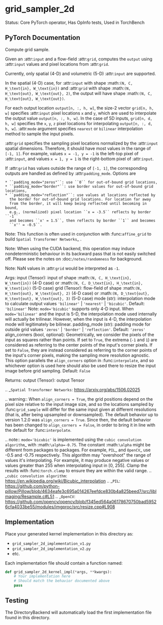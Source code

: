 # grid_sampler_2d

Status: Core PyTorch operator, Has OpInfo tests, Used in TorchBench

## PyTorch Documentation

Compute grid sample.

Given an :attr:`input` and a flow-field :attr:`grid`, computes the
``output`` using :attr:`input` values and pixel locations from :attr:`grid`.

Currently, only spatial (4-D) and volumetric (5-D) :attr:`input` are
supported.

In the spatial (4-D) case, for :attr:`input` with shape
:math:`(N, C, H_\text{in}, W_\text{in})` and :attr:`grid` with shape
:math:`(N, H_\text{out}, W_\text{out}, 2)`, the output will have shape
:math:`(N, C, H_\text{out}, W_\text{out})`.

For each output location ``output[n, :, h, w]``, the size-2 vector
``grid[n, h, w]`` specifies :attr:`input` pixel locations ``x`` and ``y``,
which are used to interpolate the output value ``output[n, :, h, w]``.
In the case of 5D inputs, ``grid[n, d, h, w]`` specifies the
``x``, ``y``, ``z`` pixel locations for interpolating
``output[n, :, d, h, w]``. :attr:`mode` argument specifies ``nearest`` or
``bilinear`` interpolation method to sample the input pixels.

:attr:`grid` specifies the sampling pixel locations normalized by the
:attr:`input` spatial dimensions. Therefore, it should have most values in
the range of ``[-1, 1]``. For example, values ``x = -1, y = -1`` is the
left-top pixel of :attr:`input`, and values  ``x = 1, y = 1`` is the
right-bottom pixel of :attr:`input`.

If :attr:`grid` has values outside the range of ``[-1, 1]``, the corresponding
outputs are handled as defined by :attr:`padding_mode`. Options are

    * ``padding_mode="zeros"``: use ``0`` for out-of-bound grid locations,
    * ``padding_mode="border"``: use border values for out-of-bound grid locations,
    * ``padding_mode="reflection"``: use values at locations reflected by
      the border for out-of-bound grid locations. For location far away
      from the border, it will keep being reflected until becoming in bound,
      e.g., (normalized) pixel location ``x = -3.5`` reflects by border ``-1``
      and becomes ``x' = 1.5``, then reflects by border ``1`` and becomes
      ``x'' = -0.5``.

Note:
    This function is often used in conjunction with :func:`affine_grid`
    to build `Spatial Transformer Networks`_ .

Note:
    When using the CUDA backend, this operation may induce nondeterministic
    behaviour in its backward pass that is not easily switched off.
    Please see the notes on :doc:`/notes/randomness` for background.

Note:
    NaN values in :attr:`grid` would be interpreted as ``-1``.

Args:
    input (Tensor): input of shape :math:`(N, C, H_\text{in}, W_\text{in})` (4-D case)
                    or :math:`(N, C, D_\text{in}, H_\text{in}, W_\text{in})` (5-D case)
    grid (Tensor): flow-field of shape :math:`(N, H_\text{out}, W_\text{out}, 2)` (4-D case)
                   or :math:`(N, D_\text{out}, H_\text{out}, W_\text{out}, 3)` (5-D case)
    mode (str): interpolation mode to calculate output values
        ``'bilinear'`` | ``'nearest'`` | ``'bicubic'``. Default: ``'bilinear'``
        Note: ``mode='bicubic'`` supports only 4-D input.
        When ``mode='bilinear'`` and the input is 5-D, the interpolation mode
        used internally will actually be trilinear. However, when the input is 4-D,
        the interpolation mode will legitimately be bilinear.
    padding_mode (str): padding mode for outside grid values
        ``'zeros'`` | ``'border'`` | ``'reflection'``. Default: ``'zeros'``
    align_corners (bool, optional): Geometrically, we consider the pixels of the
        input  as squares rather than points.
        If set to ``True``, the extrema (``-1`` and ``1``) are considered as referring
        to the center points of the input's corner pixels. If set to ``False``, they
        are instead considered as referring to the corner points of the input's corner
        pixels, making the sampling more resolution agnostic.
        This option parallels the ``align_corners`` option in
        :func:`interpolate`, and so whichever option is used here
        should also be used there to resize the input image before grid sampling.
        Default: ``False``

Returns:
    output (Tensor): output Tensor

.. _`Spatial Transformer Networks`:
    https://arxiv.org/abs/1506.02025

.. warning::
    When ``align_corners = True``, the grid positions depend on the pixel
    size relative to the input image size, and so the locations sampled by
    :func:`grid_sample` will differ for the same input given at different
    resolutions (that is, after being upsampled or downsampled).
    The default behavior up to version 1.2.0 was ``align_corners = True``.
    Since then, the default behavior has been changed to ``align_corners = False``,
    in order to bring it in line with the default for :func:`interpolate`.

.. note::
    ``mode='bicubic'`` is implemented using the `cubic convolution algorithm`_ with :math:`\alpha=-0.75`.
    The constant :math:`\alpha` might be different from packages to packages.
    For example, `PIL`_ and `OpenCV`_ use -0.5 and -0.75 respectively.
    This algorithm may "overshoot" the range of values it's interpolating.
    For example, it may produce negative values or values greater than 255 when interpolating input in [0, 255].
    Clamp the results with :func:`torch.clamp` to ensure they are within the valid range.
.. _`cubic convolution algorithm`: https://en.wikipedia.org/wiki/Bicubic_interpolation
.. _`PIL`: https://github.com/python-pillow/Pillow/blob/4634eafe3c695a014267eefdce830b4a825beed7/src/libImaging/Resample.c#L51
.. _`OpenCV`: https://github.com/opencv/opencv/blob/f345ed564a06178670750bad59526cfa4033be55/modules/imgproc/src/resize.cpp#L908

## Implementation

Place your generated kernel implementation in this directory as:
- `grid_sampler_2d_implementation_v1.py`
- `grid_sampler_2d_implementation_v2.py`
- etc.

Each implementation file should contain a function named:
```python
def grid_sampler_2d_kernel_impl(*args, **kwargs):
    # Your implementation here
    # Should match the behavior documented above
    pass
```

## Testing

The DirectoryBackend will automatically load the first implementation file found in this directory.
